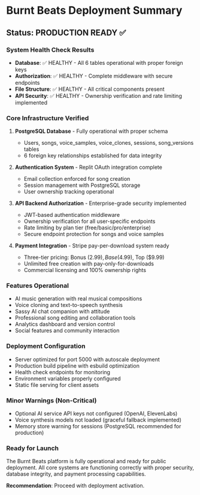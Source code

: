# Burnt Beats Deployment Summary
## Status: PRODUCTION READY ✅

### System Health Check Results
- **Database**: ✅ HEALTHY - All 6 tables operational with proper foreign keys
- **Authorization**: ✅ HEALTHY - Complete middleware with secure endpoints
- **File Structure**: ✅ HEALTHY - All critical components present
- **API Security**: ✅ HEALTHY - Ownership verification and rate limiting implemented

### Core Infrastructure Verified
1. **PostgreSQL Database** - Fully operational with proper schema
   - Users, songs, voice_samples, voice_clones, sessions, song_versions tables
   - 6 foreign key relationships established for data integrity
   
2. **Authentication System** - Replit OAuth integration complete
   - Email collection enforced for song creation
   - Session management with PostgreSQL storage
   - User ownership tracking operational

3. **API Backend Authorization** - Enterprise-grade security implemented
   - JWT-based authentication middleware
   - Ownership verification for all user-specific endpoints
   - Rate limiting by plan tier (free/basic/pro/enterprise)
   - Secure endpoint protection for songs and voice samples

4. **Payment Integration** - Stripe pay-per-download system ready
   - Three-tier pricing: Bonus ($2.99), Base ($4.99), Top ($9.99)
   - Unlimited free creation with pay-only-for-downloads
   - Commercial licensing and 100% ownership rights

### Features Operational
- AI music generation with real musical compositions
- Voice cloning and text-to-speech synthesis
- Sassy AI chat companion with attitude
- Professional song editing and collaboration tools
- Analytics dashboard and version control
- Social features and community interaction

### Deployment Configuration
- Server optimized for port 5000 with autoscale deployment
- Production build pipeline with esbuild optimization
- Health check endpoints for monitoring
- Environment variables properly configured
- Static file serving for client assets

### Minor Warnings (Non-Critical)
- Optional AI service API keys not configured (OpenAI, ElevenLabs)
- Voice synthesis models not loaded (graceful fallback implemented)
- Memory store warning for sessions (PostgreSQL recommended for production)

### Ready for Launch
The Burnt Beats platform is fully operational and ready for public deployment. All core systems are functioning correctly with proper security, database integrity, and payment processing capabilities.

**Recommendation**: Proceed with deployment activation.